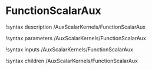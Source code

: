 <!-- MOOSE Documentation Stub: Remove this when content is added. -->

# FunctionScalarAux

!syntax description /AuxScalarKernels/FunctionScalarAux

!syntax parameters /AuxScalarKernels/FunctionScalarAux

!syntax inputs /AuxScalarKernels/FunctionScalarAux

!syntax children /AuxScalarKernels/FunctionScalarAux

